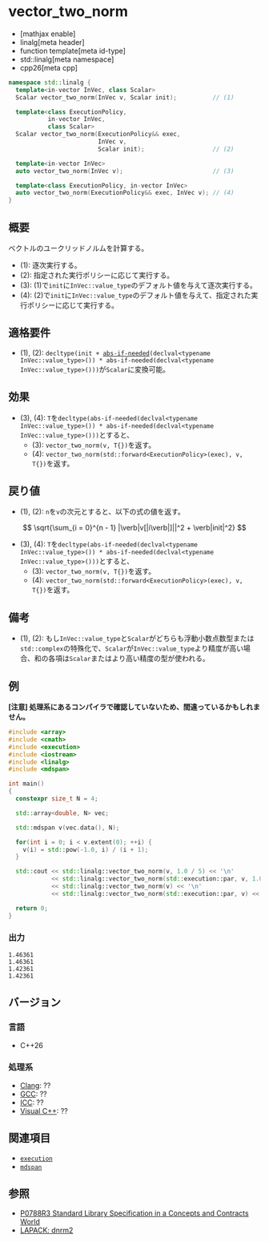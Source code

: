 # vector_two_norm

* [mathjax enable]
* linalg[meta header]
* function template[meta id-type]
* std::linalg[meta namespace]
* cpp26[meta cpp]

```cpp
namespace std::linalg {
  template<in-vector InVec, class Scalar>
  Scalar vector_two_norm(InVec v, Scalar init);          // (1)

  template<class ExecutionPolicy,
           in-vector InVec,
           class Scalar>
  Scalar vector_two_norm(ExecutionPolicy&& exec,
                         InVec v,
                         Scalar init);                   // (2)

  template<in-vector InVec>
  auto vector_two_norm(InVec v);                         // (3)

  template<class ExecutionPolicy, in-vector InVec>
  auto vector_two_norm(ExecutionPolicy&& exec, InVec v); // (4)
}
```


## 概要
ベクトルのユークリッドノルムを計算する。

- (1): 逐次実行する。
- (2): 指定された実行ポリシーに応じて実行する。
- (3): (1)で`init`に`InVec::value_type`のデフォルト値を与えて逐次実行する。
- (4): (2)で`init`に`InVec::value_type`のデフォルト値を与えて、指定された実行ポリシーに応じて実行する。


## 適格要件
- (1), (2): `decltype(init + `[`abs-if-needed`](abs-if-needed.md)`(declval<typename InVec::value_type>()) * abs-if-needed(declval<typename InVec::value_type>()))`が`Scalar`に変換可能。

## 効果
- (3), (4): `T`を`decltype(abs-if-needed(declval<typename InVec::value_type>()) * abs-if-needed(declval<typename InVec::value_type>()))`とすると、
  + (3): `vector_two_norm(v, T{})`を返す。
  + (4): `vector_two_norm(std::forward<ExecutionPolicy>(exec), v, T{})`を返す。


## 戻り値
- (1), (2): `n`を`v`の次元とすると、以下の式の値を返す。

$$
\sqrt{\sum_{i = 0}^{n - 1} |\verb|v[|i\verb|]||^2 + \verb|init|^2}
$$


- (3), (4): `T`を`decltype(abs-if-needed(declval<typename InVec::value_type>()) * abs-if-needed(declval<typename InVec::value_type>()))`とすると、
  + (3): `vector_two_norm(v, T{})`を返す。
  + (4): `vector_two_norm(std::forward<ExecutionPolicy>(exec), v, T{})`を返す。


## 備考
- (1), (2): もし`InVec::value_type`と`Scalar`がどちらも浮動小数点数型または`std::complex`の特殊化で、`Scalar`が`InVec::value_type`より精度が高い場合、和の各項は`Scalar`またはより高い精度の型が使われる。


## 例
**[注意] 処理系にあるコンパイラで確認していないため、間違っているかもしれません。**

```cpp
#include <array>
#include <cmath>
#include <execution>
#include <iostream>
#include <linalg>
#include <mdspan>

int main()
{
  constexpr size_t N = 4;

  std::array<double, N> vec;

  std::mdspan v(vec.data(), N);

  for(int i = 0; i < v.extent(0); ++i) {
    v(i) = std::pow(-1.0, i) / (i + 1);
  }

  std::cout << std::linalg::vector_two_norm(v, 1.0 / 5) << '\n'                      // (1)
            << std::linalg::vector_two_norm(std::execution::par, v, 1.0 / 5) << '\n' // (2)
            << std::linalg::vector_two_norm(v) << '\n'                                // (3)
            << std::linalg::vector_two_norm(std::execution::par, v) << '\n';          // (4)

  return 0;
}
```


### 出力
```
1.46361
1.46361
1.42361
1.42361
```


## バージョン
### 言語
- C++26

### 処理系
- [Clang](/implementation.md#clang): ??
- [GCC](/implementation.md#gcc): ??
- [ICC](/implementation.md#icc): ??
- [Visual C++](/implementation.md#visual_cpp): ??


## 関連項目
- [`execution`](/reference/execution.md)
- [`mdspan`](/reference/mdspan.md)


## 参照
- [P0788R3 Standard Library Specification in a Concepts and Contracts World](http://www.open-std.org/jtc1/sc22/wg21/docs/papers/2018/p0788r3.pdf)
- [LAPACK: dnrm2](https://netlib.org/lapack/explore-html/d1/d2a/group__nrm2_gab5393665c8f0e7d5de9bd1dd2ff0d9d0.html#gab5393665c8f0e7d5de9bd1dd2ff0d9d0)

